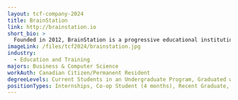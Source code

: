 ```yaml
---
layout: tcf-company-2024
title: BrainStation
link: http://brainstation.io
short_bio: >
  Founded in 2012, BrainStation is a progressive educational institution that is powering the next generation of creators. Fuelled by Konrad Group, a global leader in the consumer and enterprise technology space, BrainStation's curriculum is developed and updated in real-time based on what's happening in the industry. BrainStation is education for the 21st century, where business, creativity and technology collide.
imageLink: /files/tcf2024/brainstation.jpg
industry:
  - Education and Training
majors: Business & Computer Science
workAuth: Canadian Citizen/Permanent Resident
degreeLevels: Current Students in an Undergraduate Program, Graduated with an Undergraduate Degree
positionTypes: Internships, Co-op Student (4 months), Recent Graduate, Full-time
---
```

